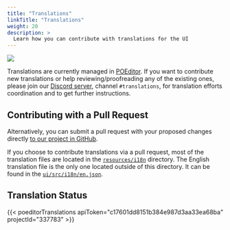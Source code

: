 ```yaml
---
title: "Translations"
linkTitle: "Translations"
weight: 20
description: >
  Learn how you can contribute with translations for the UI
---
```

<a href="https://poeditor.com/">
<p>
<img src="https://github.com/user-attachments/assets/c19b1d2b-01e1-4682-a007-12356c42147c">
</p>
</a>

Translations are currently managed in [POEditor](https://poeditor.com).
If you want to contribute new translations or help reviewing/proofreading any of the existing 
ones, please join our [Discord server](https://discord.gg/xh7j7yF), channel `#translations`, for 
translation efforts coordination and to get further instructions.

## Contributing with a Pull Request

Alternatively, you can submit a pull request with your proposed changes directly [to our project in GitHub](https://github.com/navidrome/navidrome/tree/master/resources/i18n).

If you choose to contribute translations via a pull request, most of the translation files are located in the [`resources/i18n`](https://github.com/navidrome/navidrome/tree/master/resources/i18n) directory. The English translation file is the only one located outside of this directory. It can be found in the [`ui/src/i18n/en.json`](https://github.com/navidrome/navidrome/blob/master/ui/src/i18n/en.json).


## Translation Status

{{< poeditorTranslations apiToken="c17601dd8151b384e987d3aa33ea68ba" projectId="337783" >}}
